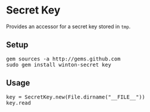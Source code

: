 Secret Key
==========

Provides an accessor for a secret key stored in <code>tmp</code>.

Setup
-----

<pre>
gem sources -a http://gems.github.com
sudo gem install winton-secret_key
</pre>

Usage
-----

<pre>
key = SecretKey.new(File.dirname("__FILE__"))
key.read
</pre>